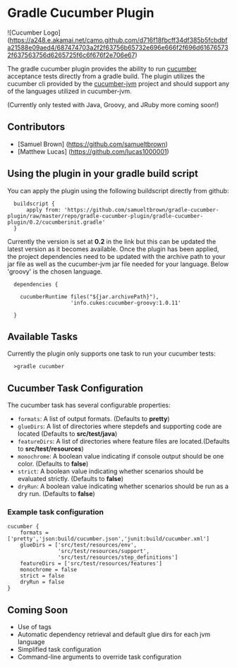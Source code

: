 # Gradle Cucumber Plugin

![Cucumber Logo] (https://a248.e.akamai.net/camo.github.com/d716f18fbcff34df385b5fcbdbfa21588e09aed4/687474703a2f2f63756b65732e696e666f2f696d616765732f637563756d6265725f6c6f676f2e706e67)

The gradle cucumber plugin provides the ability to run [cucumber](http://cukes.info) acceptance tests directly
from a gradle build.  The plugin utilizes the cucumber cli provided by the [cucumber-jvm](https://github.com/cucumber/cucumber-jvm) project
and should support any of the languages utilized in cucumber-jvm.

(Currently only tested with Java, Groovy, and JRuby more coming soon!)

## Contributors

 * [Samuel Brown] (https://github.com/samueltbrown)
 * [Matthew Lucas] (https://github.com/lucas1000001)

## Using the plugin in your gradle build script

You can apply the plugin using the following buildscript directly from github:

      buildscript {
          apply from: 'https://github.com/samueltbrown/gradle-cucumber-plugin/raw/master/repo/gradle-cucumber-plugin/gradle-cucumber-plugin/0.2/cucumberinit.gradle'
      }

Currently the version is set at <b>0.2</b> in the link but this can be updated the latest version as it becomes available.
Once the plugin has been applied, the project dependencies need to be updated with the archive path to your jar file
as well as the cucumber-jvm jar file needed for your language.  Below 'groovy' is the chosen language.

      dependencies {

      	cucumberRuntime files("${jar.archivePath}"),
                        'info.cukes:cucumber-groovy:1.0.11'

      }

## Available Tasks

Currently the plugin only supports one task to run your cucumber tests:

      >gradle cucumber

## Cucumber Task Configuration

The cucumber task has several configurable properties:

* `formats`: A list of output formats. (Defaults to <b>pretty</b>)
* `glueDirs`: A list of directories where stepdefs and supporting code are located (Defaults to <b>src/test/java</b>)
* `featureDirs`: A list of directories where feature files are located.(Defaults to <b>src/test/resources</b>)
* `monochrome`: A boolean value indicating if console output should be one color. (Defaults to <b>false</b>)
* `strict`: A boolean value indicating whether scenarios should be evaluated strictly. (Defaults to <b>false</b>)
* `dryRun`: A boolean value indicating whether scenarios should be run as a dry run. (Defaults to <b>false</b>)

### Example task configuration

    cucumber {
        formats = ['pretty','json:build/cucumber.json','junit:build/cucumber.xml']
        glueDirs = ['src/test/resources/env',
                    'src/test/resources/support',
                    'src/test/resources/step_definitions']
        featureDirs = ['src/test/resources/features']
        monochrome = false
        strict = false
        dryRun = false
    }

## Coming Soon

* Use of tags
* Automatic dependency retrieval and default glue dirs for each jvm language
* Simplified task configuration
* Command-line arguments to override task configuration

